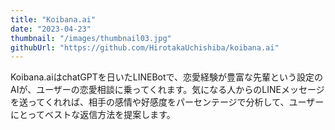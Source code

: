 ```yaml
---
title: "Koibana.ai"
date: "2023-04-23"
thumbnail: "/images/thumbnail03.jpg"
githubUrl: "https://github.com/HirotakaUchishiba/koibana.ai"
---
```


Koibana.aiはchatGPTを日いたLINEBotで、恋愛経験が豊富な先輩という設定のAIが、ユーザーの恋愛相談に乗ってくれます。気になる人からのLINEメッセージを送ってくれれば、相手の感情や好感度をパーセンテージで分析して、ユーザーにとってベストな返信方法を提案します。